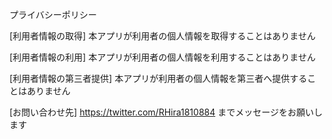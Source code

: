プライバシーポリシー

[利用者情報の取得]
本アプリが利用者の個人情報を取得することはありません

[利用者情報の利用]
本アプリが利用者の個人情報を利用することはありません

[利用者情報の第三者提供]
本アプリが利用者の個人情報を第三者へ提供することはありません

[お問い合わせ先]
https://twitter.com/RHira1810884
までメッセージをお願いします
